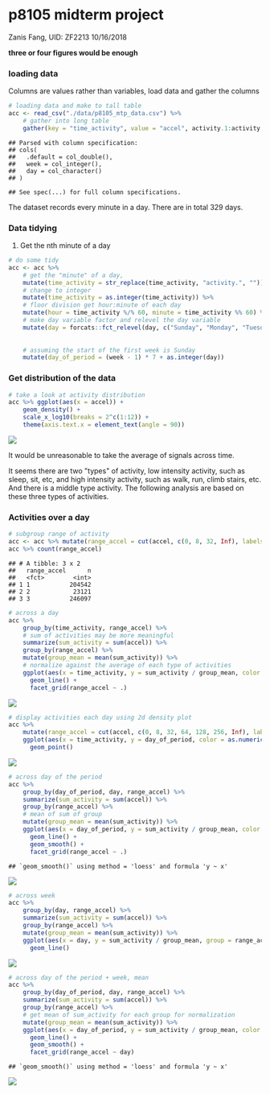 p8105 midterm project
================
Zanis Fang, UID: ZF2213
10/16/2018

**three or four figures would be enough**

### loading data

Columns are values rather than variables, load data and gather the columns

``` r
# loading data and make to tall table
acc <- read_csv("./data/p8105_mtp_data.csv") %>% 
    # gather into long table
    gather(key = "time_activity", value = "accel", activity.1:activity.1440)
```

    ## Parsed with column specification:
    ## cols(
    ##   .default = col_double(),
    ##   week = col_integer(),
    ##   day = col_character()
    ## )

    ## See spec(...) for full column specifications.

The dataset records every minute in a day. There are in total 329 days.

### Data tidying

1.  Get the nth minute of a day

``` r
# do some tidy
acc <- acc %>% 
    # get the "minute" of a day, 
    mutate(time_activity = str_replace(time_activity, "activity.", "")) %>% 
    # change to integer
    mutate(time_activity = as.integer(time_activity)) %>% 
    # floor division get hour:minute of each day
    mutate(hour = time_activity %/% 60, minute = time_activity %% 60) %>% 
    # make day variable factor and relevel the day variable
    mutate(day = forcats::fct_relevel(day, c("Sunday", "Monday", "Tuesday",
                                                                                     "Wednesday", "Thursday",
                                                                                     "Friday", "Saturday"))) %>% 
    # assuming the start of the first week is Sunday
    mutate(day_of_period = (week - 1) * 7 + as.integer(day))
```

### Get distribution of the data

``` r
# take a look at activity distribution
acc %>% ggplot(aes(x = accel)) +
    geom_density() +
    scale_x_log10(breaks = 2^c(1:12)) +
    theme(axis.text.x = element_text(angle = 90))
```

![](p8105_mtp_zf2213_files/figure-markdown_github/sub_group-1.png)

It would be unreasonable to take the average of signals across time.

It seems there are two "types" of activity, low intensity activity, such as sleep, sit, etc, and high intensity activity, such as walk, run, climb stairs, etc. And there is a middle type activity. The following analysis are based on these three types of activities.

### Activities over a day

``` r
# subgroup range of activity 
acc <- acc %>% mutate(range_accel = cut(accel, c(0, 8, 32, Inf), labels = c(1:3))) 
acc %>% count(range_accel)
```

    ## # A tibble: 3 x 2
    ##   range_accel      n
    ##   <fct>        <int>
    ## 1 1           204542
    ## 2 2            23121
    ## 3 3           246097

``` r
# across a day
acc %>%
    group_by(time_activity, range_accel) %>%
    # sum of activities may be more meaningful
    summarize(sum_activity = sum(accel)) %>%
    group_by(range_accel) %>% 
    mutate(group_mean = mean(sum_activity)) %>%
    # normalize against the average of each type of activities
    ggplot(aes(x = time_activity, y = sum_activity / group_mean, color = range_accel)) +
      geom_line() +
      facet_grid(range_accel ~ .)
```

![](p8105_mtp_zf2213_files/figure-markdown_github/unnamed-chunk-2-1.png)

``` r
# display activities each day using 2d density plot
acc %>%
    mutate(range_accel = cut(accel, c(0, 8, 32, 64, 128, 256, Inf), labels = c(1:6))) %>% 
    ggplot(aes(x = time_activity, y = day_of_period, color = as.numeric(range_accel))) +
      geom_point()
```

![](p8105_mtp_zf2213_files/figure-markdown_github/unnamed-chunk-2-2.png)

``` r
# across day of the period
acc %>%
    group_by(day_of_period, day, range_accel) %>% 
    summarize(sum_activity = sum(accel)) %>% 
    group_by(range_accel) %>% 
    # mean of sum of group
    mutate(group_mean = mean(sum_activity)) %>%
    ggplot(aes(x = day_of_period, y = sum_activity / group_mean, color = range_accel)) +
      geom_line() +
      geom_smooth() +
      facet_grid(range_accel ~ .)
```

    ## `geom_smooth()` using method = 'loess' and formula 'y ~ x'

![](p8105_mtp_zf2213_files/figure-markdown_github/unnamed-chunk-2-3.png)

``` r
# across week
acc %>%
    group_by(day, range_accel) %>%
    summarize(sum_activity = sum(accel)) %>%
    group_by(range_accel) %>% 
    mutate(group_mean = mean(sum_activity)) %>% 
    ggplot(aes(x = day, y = sum_activity / group_mean, group = range_accel, color = range_accel)) +
      geom_line()
```

![](p8105_mtp_zf2213_files/figure-markdown_github/unnamed-chunk-2-4.png)

``` r
# across day of the period + week, mean
acc %>%
    group_by(day_of_period, day, range_accel) %>% 
    summarize(sum_activity = sum(accel)) %>%
    group_by(range_accel) %>% 
    # get mean of sum_activity for each group for normalization
    mutate(group_mean = mean(sum_activity)) %>% 
    ggplot(aes(x = day_of_period, y = sum_activity / group_mean, color = range_accel)) +
      geom_line() +
      geom_smooth() +
      facet_grid(range_accel ~ day)
```

    ## `geom_smooth()` using method = 'loess' and formula 'y ~ x'

![](p8105_mtp_zf2213_files/figure-markdown_github/unnamed-chunk-2-5.png)
